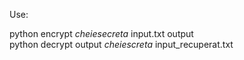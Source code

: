 Use:

python encrypt *cheiesecreta* input.txt output
<br>
python decrypt output *cheiescreta* input_recuperat.txt

